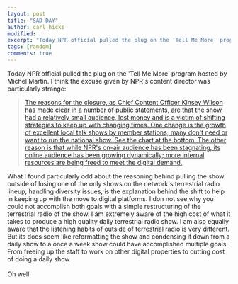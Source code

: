 ```yaml
---
layout: post
title: "SAD DAY"
author: carl_hicks 
modified:
excerpt: "Today NPR official pulled the plug on the 'Tell Me More' program hosted by Michel Martin."
tags: [random]
comments: true
---
```


Today NPR official pulled the plug on the 'Tell Me More' program hosted by Michel Martin. I think the excuse given by NPR's content director was particularly strange:  

>[The reasons for the closure, as Chief Content Officer Kinsey Wilson has made clear in a number of public statements, are that the show had a relatively small audience, lost money and is a victim of shifting strategies to keep up with changing times. One change is the growth of excellent local talk shows by member stations; many don't need or want to run the national show. See the chart at the bottom. The other reason is that while NPR's on-air audience has been stagnating, its online audience has been growing dynamically; more internal resources are being freed to meet the digital demand.](http://www.npr.org/blogs/ombudsman/2014/06/28/325193324/race-at-npr-and-the-end-of-tell-me-more)  

What I found particularly odd about the reasoning behind pulling the show outside of losing one of the only shows on the network's terrestrial radio lineup, handling diversity issues, is the explanation behind the shift to help in keeping up with the move to digital platforms. I don not see why you could not accomplish both goals with a simple restructuring of the terrestrial radio of the show. I am extremely aware of the high cost of what it takes to produce a high quality daily terrestrial radio show. I am also equally aware that the listening habits of outside of terrestrial radio is very different. But its does seem like reformatting the show and condensing it down from a daily show to a once a week show could have accomplished multiple goals. From freeing up the staff to work on other digital properties to cutting cost of doing a daily show.  
<br>
Oh well.
